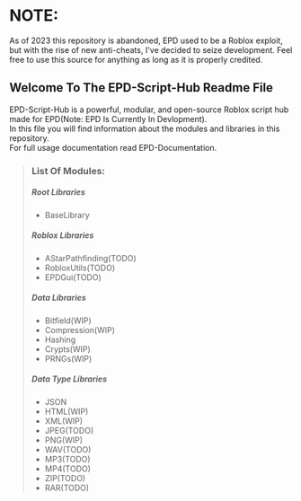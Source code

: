 # NOTE:
As of 2023 this repository is abandoned, EPD used to be a Roblox exploit, but with the rise of new anti-cheats, I've decided to seize development. 
Feel free to use this source for anything as long as it is properly credited.

## Welcome To The EPD-Script-Hub Readme File

EPD-Script-Hub is a powerful, modular, and open-source Roblox script hub made for EPD(Note: EPD Is Currently In Devlopment).</br>
In this file you will find information about the modules and libraries in this repository.</br>
For full usage documentation read EPD-Documentation.</br>

> ### List Of Modules:  
>  
> ##### Root Libraries
>  
> - BaseLibrary
>  
> ##### Roblox Libraries
>  
> - AStarPathfinding(TODO)
> - RobloxUtils(TODO)
> - EPDGui(TODO) 
>
> ##### Data Libraries
>  
> - Bitfield(WIP)
> - Compression(WIP)
> - Hashing
> - Crypts(WIP)
> - PRNGs(WIP)
>   
> ##### Data Type Libraries
>  
> - JSON
> - HTML(WIP)
> - XML(WIP)
> - JPEG(TODO)
> - PNG(WIP)
> - WAV(TODO)
> - MP3(TODO)
> - MP4(TODO)
> - ZIP(TODO)
> - RAR(TODO)
